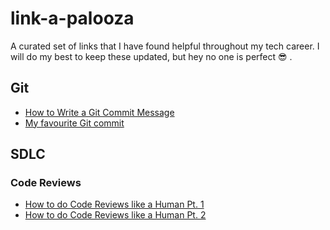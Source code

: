 # link-a-palooza
A curated set of links that I have found helpful throughout my tech career. I will do my best to keep these updated, but hey no one is perfect 😎 .

## Git

* [How to Write a Git Commit Message](https://cbea.ms/git-commit/)
* [My favourite Git commit](https://dhwthompson.com/2019/my-favourite-git-commit)

## SDLC
### Code Reviews
* [How to do Code Reviews like a Human Pt. 1](https://mtlynch.io/human-code-reviews-1/)
* [How to do Code Reviews like a Human Pt. 2](https://mtlynch.io/human-code-reviews-2/)
